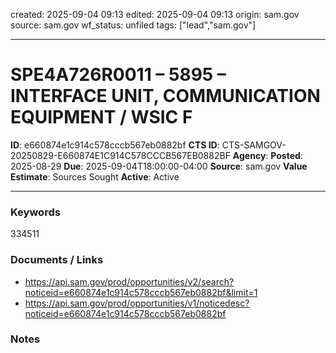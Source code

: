 created: 2025-09-04 09:13
edited: 2025-09-04 09:13
origin: sam.gov
source: sam.gov
wf_status: unfiled
tags: ["lead","sam.gov"]

---

# SPE4A726R0011 – 5895 – INTERFACE UNIT, COMMUNICATION EQUIPMENT / WSIC F

**ID**: e660874e1c914c578cccb567eb0882bf
**CTS ID**: CTS-SAMGOV-20250829-E660874E1C914C578CCCB567EB0882BF
**Agency**: 
**Posted**: 2025-08-29
**Due**: 2025-09-04T18:00:00-04:00
**Source**: sam.gov
**Value Estimate**: Sources Sought
**Active**: Active

---

### Keywords
334511

### Documents / Links
- <https://api.sam.gov/prod/opportunities/v2/search?noticeid=e660874e1c914c578cccb567eb0882bf&limit=1>
- <https://api.sam.gov/prod/opportunities/v1/noticedesc?noticeid=e660874e1c914c578cccb567eb0882bf>

### Notes

